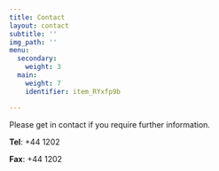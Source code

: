 ```yaml
---
title: Contact
layout: contact
subtitle: ''
img_path: ''
menu:
  secondary:
    weight: 3
  main:
    weight: 7
    identifier: item_RYxfp9b

---
```

Please get in contact if you require further information. 

**Tel**: +44 1202 

**Fax**: +44 1202